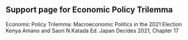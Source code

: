 ## Support page for Economic Policy Trilemma
Economic Policy Trilemma: Macroeconomic Politics in the 2021 Election
Kenya Amano and Saori N.Katada
Ed. Japan Decides 2021, Chapter 17


